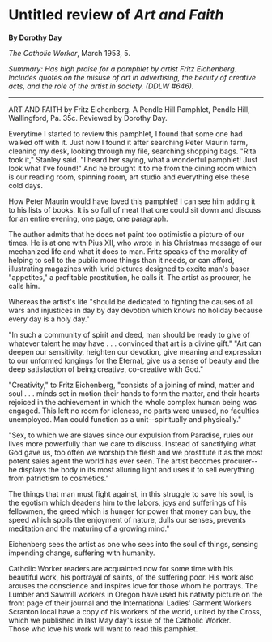 Untitled review of *Art and Faith*
==================================

**By Dorothy Day**

*The Catholic Worker*, March 1953, 5.

*Summary: Has high praise for a pamphlet by artist Fritz Eichenberg.
Includes quotes on the misuse of art in advertising, the beauty of
creative acts, and the role of the artist in society. (DDLW \#646).*

****

ART AND FAITH by Fritz Eichenberg. A Pendle Hill Pamphlet, Pendle Hill,
Wallingford, Pa. 35c. Reviewed by Dorothy Day.

Everytime I started to review this pamphlet, I found that some one had
walked off with it. Just now I found it after searching Peter Maurin
farm, cleaning my desk, looking through my file, searching shopping
bags. "Rita took it," Stanley said. "I heard her saying, what a
wonderful pamphlet! Just look what I've found!" And he brought it to me
from the dining room which is our reading room, spinning room, art
studio and everything else these cold days.

How Peter Maurin would have loved this pamphlet! I can see him adding it
to his lists of books. It is so full of meat that one could sit down and
discuss for an entire evening, one page, one paragraph.

The author admits that he does not paint too optimistic a picture of our
times. He is at one with Pius XII, who wrote in his Christmas message of
our mechanized life and what it does to man. Fritz speaks of the
morality of helping to sell to the public more things than it needs, or
can afford, illustrating magazines with lurid pictures designed to
excite man's baser "appetites," a profitable prostitution, he calls it.
The artist as procurer, he calls him.

Whereas the artist's life "should be dedicated to fighting the causes of
all wars and injustices in day by day devotion which knows no holiday
because every day is a holy day."

"In such a community of spirit and deed, man should be ready to give of
whatever talent he may have . . . convinced that art is a divine gift."
"Art can deepen our sensitivity, heighten our devotion, give meaning and
expression to our unformed longings for the Eternal, give us a sense of
beauty and the deep satisfaction of being creative, co-creative with
God."

"Creativity," to Fritz Eichenberg, "consists of a joining of mind,
matter and soul . . . minds set in motion their hands to form the
matter, and their hearts rejoiced in the achievement in which the whole
complex human being was engaged. This left no room for idleness, no
parts were unused, no faculties unemployed. Man could function as a
unit--spiritually and physically."

"Sex, to which we are slaves since our expulsion from Paradise, rules
our lives more powerfully than we care to discuss. Instead of
sanctifying what God gave us, too often we worship the flesh and we
prostitute it as the most potent sales agent the world has ever seen.
The artist becomes procurer--he displays the body in its most alluring
light and uses it to sell everything from patriotism to cosmetics."

The things that man must fight against, in this struggle to save his
soul, is the egotism which deadens him to the labors, joys and
sufferings of his fellowmen, the greed which is hunger for power that
money can buy, the speed which spoils the enjoyment of nature, dulls our
senses, prevents meditation and the maturing of a growing mind."

Eichenberg sees the artist as one who sees into the soul of things,
sensing impending change, suffering with humanity.

Catholic Worker readers are acquainted now for some time with his
beautiful work, his portrayal of saints, of the suffering poor. His work
also arouses the conscience and inspires love for those whom he
portrays. The Lumber and Sawmill workers in Oregon have used his
nativity picture on the front page of their journal and the
International Ladies' Garment Workers Scranton local have a copy of his
workers of the world, united by the Cross, which we published in last
May day's issue of the Catholic Worker.\
 Those who love his work will want to read this pamphlet.
